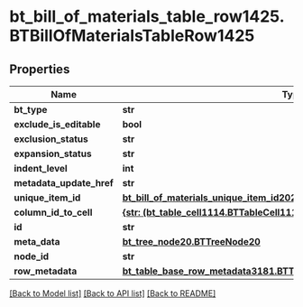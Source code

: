# bt_bill_of_materials_table_row1425.BTBillOfMaterialsTableRow1425

## Properties
Name | Type | Description | Notes
------------ | ------------- | ------------- | -------------
**bt_type** | **str** |  | [optional] 
**exclude_is_editable** | **bool** |  | [optional] 
**exclusion_status** | **str** |  | [optional] 
**expansion_status** | **str** |  | [optional] 
**indent_level** | **int** |  | [optional] 
**metadata_update_href** | **str** |  | [optional] 
**unique_item_id** | [**bt_bill_of_materials_unique_item_id2029.BTBillOfMaterialsUniqueItemId2029**](BTBillOfMaterialsUniqueItemId2029.md) |  | [optional] 
**column_id_to_cell** | [**{str: (bt_table_cell1114.BTTableCell1114,)}**](BTTableCell1114.md) |  | [optional] 
**id** | **str** |  | [optional] 
**meta_data** | [**bt_tree_node20.BTTreeNode20**](BTTreeNode20.md) |  | [optional] 
**node_id** | **str** |  | [optional] 
**row_metadata** | [**bt_table_base_row_metadata3181.BTTableBaseRowMetadata3181**](BTTableBaseRowMetadata3181.md) |  | [optional] 

[[Back to Model list]](../README.md#documentation-for-models) [[Back to API list]](../README.md#documentation-for-api-endpoints) [[Back to README]](../README.md)


